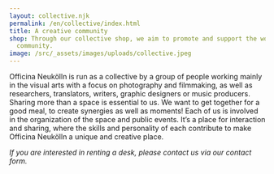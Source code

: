 ```yaml
---
layout: collective.njk
permalink: /en/collective/index.html
title: A creative community
shop: Through our collective shop, we aim to promote and support the work of our
  community.
image: /src/_assets/images/uploads/collective.jpeg
---
```

Officina Neukölln is run as a collective by a group of people working mainly in the visual arts with a focus on photography and filmmaking, as well as researchers, translators, writers, graphic designers or music producers. Sharing more than a space is essential to us. We want to get together for a good meal, to create synergies as well as moments! Each of us is involved in the organization of the space and public events. It’s a place for interaction and sharing, where the skills and personality of each contribute to make Officina Neukölln a unique and creative place.

*If you are interested in renting a desk, please contact us via our contact form.*